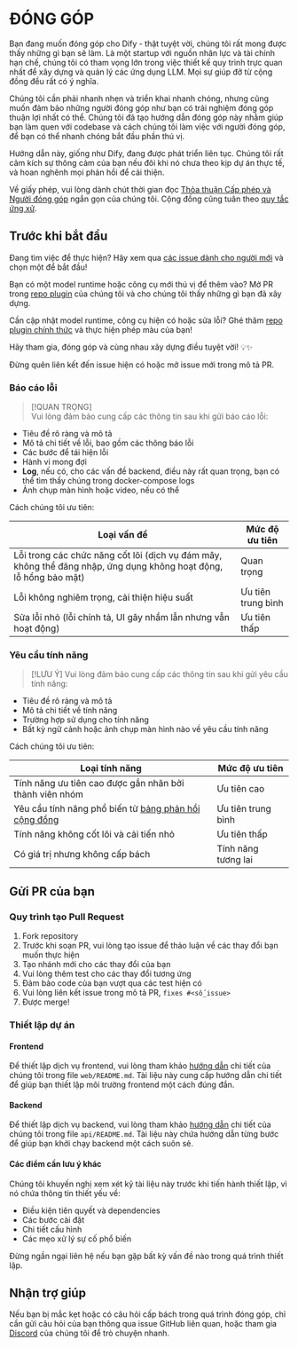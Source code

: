 # ĐÓNG GÓP

Bạn đang muốn đóng góp cho Dify - thật tuyệt vời, chúng tôi rất mong được thấy những gì bạn sẽ làm. Là một startup với nguồn nhân lực và tài chính hạn chế, chúng tôi có tham vọng lớn trong việc thiết kế quy trình trực quan nhất để xây dựng và quản lý các ứng dụng LLM. Mọi sự giúp đỡ từ cộng đồng đều rất có ý nghĩa.

Chúng tôi cần phải nhanh nhẹn và triển khai nhanh chóng, nhưng cũng muốn đảm bảo những người đóng góp như bạn có trải nghiệm đóng góp thuận lợi nhất có thể. Chúng tôi đã tạo hướng dẫn đóng góp này nhằm giúp bạn làm quen với codebase và cách chúng tôi làm việc với người đóng góp, để bạn có thể nhanh chóng bắt đầu phần thú vị.

Hướng dẫn này, giống như Dify, đang được phát triển liên tục. Chúng tôi rất cảm kích sự thông cảm của bạn nếu đôi khi nó chưa theo kịp dự án thực tế, và hoan nghênh mọi phản hồi để cải thiện.

Về giấy phép, vui lòng dành chút thời gian đọc [Thỏa thuận Cấp phép và Người đóng góp](./LICENSE) ngắn gọn của chúng tôi. Cộng đồng cũng tuân theo [quy tắc ứng xử](https://github.com/langgenius/.github/blob/main/CODE_OF_CONDUCT.md).

## Trước khi bắt đầu

Đang tìm việc để thực hiện? Hãy xem qua [các issue dành cho người mới](https://github.com/langgenius/dify/issues?q=is%3Aissue%20state%3Aopen%20label%3A%22good%20first%20issue%22) và chọn một để bắt đầu!

Bạn có một model runtime hoặc công cụ mới thú vị để thêm vào? Mở PR trong [repo plugin](https://github.com/langgenius/dify-plugins) của chúng tôi và cho chúng tôi thấy những gì bạn đã xây dựng.

Cần cập nhật model runtime, công cụ hiện có hoặc sửa lỗi? Ghé thăm [repo plugin chính thức](https://github.com/langgenius/dify-official-plugins) và thực hiện phép màu của bạn!

Hãy tham gia, đóng góp và cùng nhau xây dựng điều tuyệt vời! 💡✨

Đừng quên liên kết đến issue hiện có hoặc mở issue mới trong mô tả PR.

### Báo cáo lỗi

> [!QUAN TRỌNG]\
> Vui lòng đảm bảo cung cấp các thông tin sau khi gửi báo cáo lỗi:

- Tiêu đề rõ ràng và mô tả
- Mô tả chi tiết về lỗi, bao gồm các thông báo lỗi
- Các bước để tái hiện lỗi
- Hành vi mong đợi
- **Log**, nếu có, cho các vấn đề backend, điều này rất quan trọng, bạn có thể tìm thấy chúng trong docker-compose logs
- Ảnh chụp màn hình hoặc video, nếu có thể

Cách chúng tôi ưu tiên:

| Loại vấn đề | Mức độ ưu tiên |
| ----------- | -------------- |
| Lỗi trong các chức năng cốt lõi (dịch vụ đám mây, không thể đăng nhập, ứng dụng không hoạt động, lỗ hổng bảo mật) | Quan trọng |
| Lỗi không nghiêm trọng, cải thiện hiệu suất | Ưu tiên trung bình |
| Sửa lỗi nhỏ (lỗi chính tả, UI gây nhầm lẫn nhưng vẫn hoạt động) | Ưu tiên thấp |

### Yêu cầu tính năng

> [!LƯU Ý]
> Vui lòng đảm bảo cung cấp các thông tin sau khi gửi yêu cầu tính năng:

- Tiêu đề rõ ràng và mô tả
- Mô tả chi tiết về tính năng
- Trường hợp sử dụng cho tính năng
- Bất kỳ ngữ cảnh hoặc ảnh chụp màn hình nào về yêu cầu tính năng

Cách chúng tôi ưu tiên:

| Loại tính năng | Mức độ ưu tiên |
| -------------- | -------------- |
| Tính năng ưu tiên cao được gắn nhãn bởi thành viên nhóm | Ưu tiên cao |
| Yêu cầu tính năng phổ biến từ [bảng phản hồi cộng đồng](https://github.com/langgenius/dify/discussions/categories/feedbacks) | Ưu tiên trung bình |
| Tính năng không cốt lõi và cải tiến nhỏ | Ưu tiên thấp |
| Có giá trị nhưng không cấp bách | Tính năng tương lai |

## Gửi PR của bạn

### Quy trình tạo Pull Request

1. Fork repository
1. Trước khi soạn PR, vui lòng tạo issue để thảo luận về các thay đổi bạn muốn thực hiện
1. Tạo nhánh mới cho các thay đổi của bạn
1. Vui lòng thêm test cho các thay đổi tương ứng
1. Đảm bảo code của bạn vượt qua các test hiện có
1. Vui lòng liên kết issue trong mô tả PR, `fixes #<số_issue>`
1. Được merge!

### Thiết lập dự án

#### Frontend

Để thiết lập dịch vụ frontend, vui lòng tham khảo [hướng dẫn](https://github.com/langgenius/dify/blob/main/web/README.md) chi tiết của chúng tôi trong file `web/README.md`. Tài liệu này cung cấp hướng dẫn chi tiết để giúp bạn thiết lập môi trường frontend một cách đúng đắn.

#### Backend

Để thiết lập dịch vụ backend, vui lòng tham khảo [hướng dẫn](https://github.com/langgenius/dify/blob/main/api/README.md) chi tiết của chúng tôi trong file `api/README.md`. Tài liệu này chứa hướng dẫn từng bước để giúp bạn khởi chạy backend một cách suôn sẻ.

#### Các điểm cần lưu ý khác

Chúng tôi khuyến nghị xem xét kỹ tài liệu này trước khi tiến hành thiết lập, vì nó chứa thông tin thiết yếu về:

- Điều kiện tiên quyết và dependencies
- Các bước cài đặt
- Chi tiết cấu hình
- Các mẹo xử lý sự cố phổ biến

Đừng ngần ngại liên hệ nếu bạn gặp bất kỳ vấn đề nào trong quá trình thiết lập.

## Nhận trợ giúp

Nếu bạn bị mắc kẹt hoặc có câu hỏi cấp bách trong quá trình đóng góp, chỉ cần gửi câu hỏi của bạn thông qua issue GitHub liên quan, hoặc tham gia [Discord](https://discord.gg/8Tpq4AcN9c) của chúng tôi để trò chuyện nhanh.
